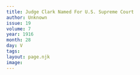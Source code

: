 ```yaml
---
title: Judge Clark Named For U.S. Supreme Court
author: Unknown
issue: 19
volume: 7
year: 1916
month: 28
day: V
tags:
layout: page.njk
image:
---
```

